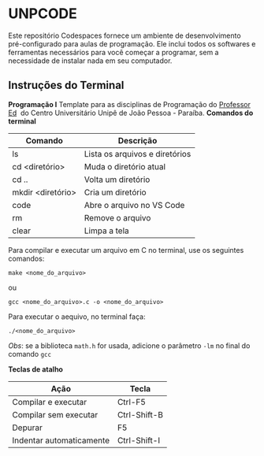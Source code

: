 # UNPCODE
Este repositório Codespaces fornece um ambiente de desenvolvimento pré-configurado para aulas de programação. Ele inclui todos os softwares e ferramentas necessários para você começar a programar, sem a necessidade de instalar nada em seu computador.  
## Instruções do Terminal
**Programação I**
Template para as disciplinas de Programação do [Professor Ed](https://edkallenn.github.io/)  do Centro Universitário Unipê de João Pessoa - Paraíba.
**Comandos do terminal**

| Comando | Descrição |
| --- | --- |
| ls | Lista os arquivos e diretórios |
| cd <diretório> | Muda o diretório atual |
| cd .. | Volta um diretório |
| mkdir <diretório> | Cria um diretório |
| code <arquivo> | Abre o arquivo no VS Code |
| rm <arquivo> | Remove o arquivo |
| clear | Limpa a tela |

Para compilar e executar um arquivo em C no terminal, use os seguintes comandos:

```
make <nome_do_arquivo>
```
ou 

```
gcc <nome_do_arquivo>.c -o <nome_do_arquivo>
```
Para executar o aequivo, no terminal faça:

```
./<nome_do_arquivo>
```

*Obs*: se a biblioteca `math.h` for usada, adicione o parâmetro `-lm` no final do comando `gcc`

**Teclas de atalho**

| Ação | Tecla |
| --- | --- |
| Compilar e executar | Ctrl-F5 |
| Compilar sem executar | Ctrl-Shift-B |
| Depurar | F5 |
| Indentar automaticamente | Ctrl-Shift-I |
